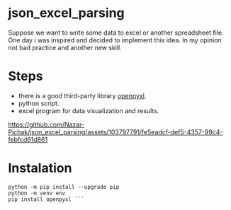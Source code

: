 # json_excel_parsing

Suppose we want to write some data to excel or another spreadsheet file.
One day i was inspired and decided to implement this idea.
In my opinion not bad practice and another new skill.
# Steps

- there is a good third-party library [openpyxl](https://pypi.org/project/openpyxl/).
- python script.
- excel program for data visualization and results.

https://github.com/Nazar-Pichak/json_excel_parsing/assets/103797791/fe5eadcf-def5-4357-99c4-febfcd61d861

# Instalation

```
python -m pip install --upgrade pip
python -m venv env
pip install openpyxl ```

